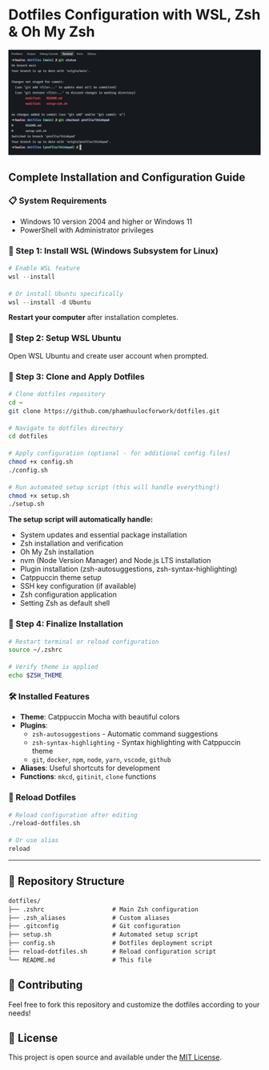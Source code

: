# Dotfiles Configuration with WSL, Zsh & Oh My Zsh

![Thumbnail](./thumbnail.png)

## Complete Installation and Configuration Guide

### 📋 System Requirements

- Windows 10 version 2004 and higher or Windows 11
- PowerShell with Administrator privileges

### 🚀 Step 1: Install WSL (Windows Subsystem for Linux)

```powershell
# Enable WSL feature
wsl --install

# Or install Ubuntu specifically
wsl --install -d Ubuntu
```

**Restart your computer** after installation completes.

### 🐧 Step 2: Setup WSL Ubuntu

Open WSL Ubuntu and create user account when prompted.

### 📁 Step 3: Clone and Apply Dotfiles

```bash
# Clone dotfiles repository
cd ~
git clone https://github.com/phamhuulocforwork/dotfiles.git

# Navigate to dotfiles directory
cd dotfiles

# Apply configuration (optional - for additional config files)
chmod +x config.sh
./config.sh

# Run automated setup script (this will handle everything!)
chmod +x setup.sh
./setup.sh
```

**The setup script will automatically handle:**

- System updates and essential package installation
- Zsh installation and verification
- Oh My Zsh installation
- nvm (Node Version Manager) and Node.js LTS installation
- Plugin installation (zsh-autosuggestions, zsh-syntax-highlighting)
- Catppuccin theme setup
- SSH key configuration (if available)
- Zsh configuration application
- Setting Zsh as default shell

### 🎨 Step 4: Finalize Installation

```bash
# Restart terminal or reload configuration
source ~/.zshrc

# Verify theme is applied
echo $ZSH_THEME
```

### 🛠️ Installed Features

- **Theme**: Catppuccin Mocha with beautiful colors
- **Plugins**:
  - `zsh-autosuggestions` - Automatic command suggestions
  - `zsh-syntax-highlighting` - Syntax highlighting with Catppuccin theme
  - `git`, `docker`, `npm`, `node`, `yarn`, `vscode`, `github`
- **Aliases**: Useful shortcuts for development
- **Functions**: `mkcd`, `gitinit`, `clone` functions

### 📝 Reload Dotfiles

```bash
# Reload configuration after editing
./reload-dotfiles.sh

# Or use alias
reload
```

---

## 📂 Repository Structure

```txt
dotfiles/
├── .zshrc                   # Main Zsh configuration
├── .zsh_aliases             # Custom aliases
├── .gitconfig               # Git configuration
├── setup.sh                 # Automated setup script
├── config.sh                # Dotfiles deployment script
├── reload-dotfiles.sh       # Reload configuration script
└── README.md                # This file
```

## 🤝 Contributing

Feel free to fork this repository and customize the dotfiles according to your needs!

## 📄 License

This project is open source and available under the [MIT License](LICENSE).
